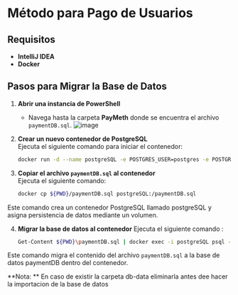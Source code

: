 # Método para Pago de Usuarios

## Requisitos
- **IntelliJ IDEA**
- **Docker**

## Pasos para Migrar la Base de Datos

1. **Abrir una instancia de PowerShell**  
   - Navega hasta la carpeta **PayMeth** donde se encuentra el archivo `paymentDB.sql`.
![image](https://github.com/user-attachments/assets/43d7c2ff-c602-4c56-85e5-0933aa218c13)

2. **Crear un nuevo contenedor de PostgreSQL**  
   Ejecuta el siguiente comando para iniciar el contenedor:  
   ```bash
   docker run -d --name postgreSQL -e POSTGRES_USER=postgres -e POSTGRES_PASSWORD=postgres -e POSTGRES_DB=paymentDB -p 5432:5432 -v ${PWD}/db-data:/var/lib/postgresql/data postgres:latest

3. **Copiar el archivo `paymentDB.sql` al contenedor**  
   Ejecuta el siguiente comando:  
   ```bash
   docker cp ${PWD}/paymentDB.sql postgreSQL:/paymentDB.sql

Este comando crea un contenedor PostgreSQL llamado postgreSQL y asigna persistencia de datos mediante un volumen.

4. **Migrar la base de datos al contenedor**
   Ejecuta el siguiente comando :  
   ```bash
   Get-Content ${PWD}\paymentDB.sql | docker exec -i postgreSQL psql -U postgres -d paymentDB
Este comando migra el contenido del archivo `paymentDB.sql` a la base de datos paymentDB dentro del contenedor.

**Nota: **
En caso de existir la carpeta db-data eliminarla antes dee hacer la importacion de la base de datos
